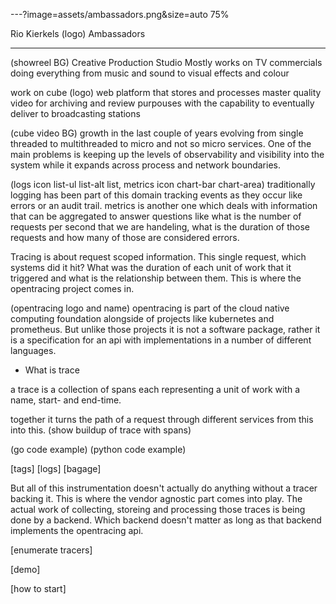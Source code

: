 ---?image=assets/ambassadors.png&size=auto 75%


Rio Kierkels
(logo) Ambassadors

---

(showreel BG)
Creative Production Studio
Mostly works on TV commercials doing everything from music and sound to visual effects and colour

work on cube (logo)
web platform that stores and processes master quality video for archiving and review purpouses
with the capability to eventually deliver to broadcasting stations

(cube video BG)
growth in the last couple of years evolving
from single threaded to multithreaded to micro and not so micro services.
One of the main problems is keeping up the levels of observability and visibility
into the system while it expands across process and network boundaries.

(logs icon list-ul list-alt list, metrics icon chart-bar chart-area)
traditionally logging has been part of this domain tracking events as they occur like errors or an audit trail.
metrics is another one which deals with information that can be aggregated to answer questions like
what is the number of requests per second that we are handeling, what is the duration of those requests
and how many of those are considered errors.

Tracing is about request scoped information. This single request, which systems did it hit? What was the duration of each unit of work that it triggered and what is the relationship between them. This is where the opentracing project comes in.

(opentracing logo and name)
opentracing is part of the cloud native computing foundation alongside of projects like kubernetes and prometheus. 
But unlike those projects it is not a software package, rather it is a specification for an api with implementations in a number of different languages.

- What is trace

a trace is a collection of spans each representing a unit of work with a name, start- and end-time.

together it turns the path of a request through different services from this into this.
(show buildup of trace with spans)

(go code example)
(python code example)

[tags]
[logs]
[bagage]

But all of this instrumentation doesn't actually do anything without a tracer backing it. This is where the vendor agnostic part comes into play.
The actual work of collecting, storeing and processing those traces is being done by a backend. Which backend doesn't matter as long as that backend implements the opentracing api.

[enumerate tracers]

[demo]

[how to start]
